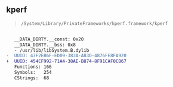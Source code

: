 ## kperf

> `/System/Library/PrivateFrameworks/kperf.framework/kperf`

```diff

   __DATA_DIRTY.__const: 0x20
   __DATA_DIRTY.__bss: 0x8
   - /usr/lib/libSystem.B.dylib
-  UUID: 47F2EB6F-ED09-383A-A83D-4876FE8FA920
+  UUID: 454CF992-71A4-38AE-B874-8F91CAF0CB67
   Functions: 166
   Symbols:   254
   CStrings:  68

```
